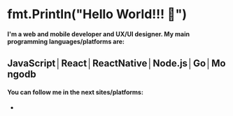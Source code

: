 # fmt.Println("Hello World!!! 👋")


#### I'm a web and mobile developer and UX/UI designer. My main programming languages/platforms are:

## JavaScript│React│ReactNative│Node.js│Go│Mongodb


#### You can follow me in the next sites/platforms:

- 



